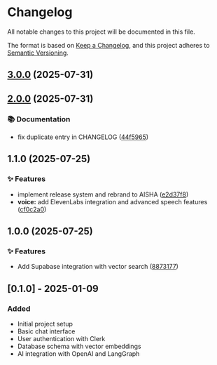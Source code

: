 # Changelog

All notable changes to this project will be documented in this file.

The format is based on [Keep a Changelog](https://keepachangelog.com/en/1.0.0/),
and this project adheres to [Semantic Versioning](https://semver.org/spec/v2.0.0.html).

## [3.0.0](https://github.com-alexandervtr/AlexanderVTr/aipartner/compare/v2.0.0...v3.0.0) (2025-07-31)

## [2.0.0](https://github.com-alexandervtr/AlexanderVTr/aipartner/compare/v1.1.0...v2.0.0) (2025-07-31)


### 📚 Documentation

* fix duplicate entry in CHANGELOG ([44f5965](https://github.com-alexandervtr/AlexanderVTr/aipartner/commit/44f5965fb866a32f5ea54d6cabccfe428a706639))

## 1.1.0 (2025-07-25)

### ✨ Features

- implement release system and rebrand to AISHA ([e2d37f8](https://github.com-alexandervtr/AlexanderVTr/aipartner/commit/e2d37f83662dcc68c6fa775d2f1f219edf2c027b))
- **voice:** add ElevenLabs integration and advanced speech features ([cf0c2a0](https://github.com-alexandervtr/AlexanderVTr/aipartner/commit/cf0c2a0b718b08728327db54355390dc4337fdff))

## 1.0.0 (2025-07-25)

### ✨ Features

- Add Supabase integration with vector search ([8873177](https://github.com-alexandervtr/AlexanderVTr/aipartner/commit/887317703d0d7f7c053f01dc98df86997488e9ad))

## [0.1.0] - 2025-01-09

### Added

- Initial project setup
- Basic chat interface
- User authentication with Clerk
- Database schema with vector embeddings
- AI integration with OpenAI and LangGraph

